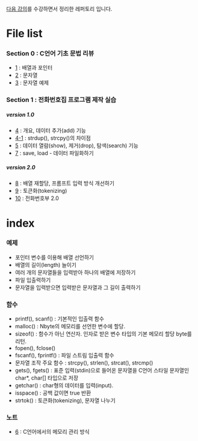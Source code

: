 [다음 강의](https://www.inflearn.com/course/c%EB%A1%9C-%EB%B0%B0%EC%9A%B0%EB%8A%94-%EC%9E%90%EB%A3%8C%EA%B5%AC%EC%A1%B0-%EB%B0%8F-%EC%97%AC%EB%9F%AC%EA%B0%80%EC%A7%80-%EC%98%88%EC%A0%9C-%EC%8B%A4%EC%8A%B5)를 수강하면서 정리한 레퍼토리 입니다.

# File list

### Section 0 : C언어 기초 문법 리뷰
* [1](https://github.com/TaekGeunLee/study_CS/tree/master/S1/1) : 배열과 포인터
* [2](https://github.com/TaekGeunLee/study_CS/tree/master/S1/2) : 문자열
* [3](https://github.com/TaekGeunLee/study_CS/tree/master/S1/3) : 문자열 예제

### Section 1 : 전화번호집 프로그램 제작 실습
##### version 1.0
* [4](https://github.com/TaekGeunLee/study_CS/tree/master/S1/4) : 개요, 데이터 추가(add) 기능
* [4-1](https://github.com/TaekGeunLee/study_CS/tree/master/S1/4-1) : strdup(), strcpy()의 차이점
* [5](https://github.com/TaekGeunLee/study_CS/tree/master/S1/5) : 데이터 열람(show), 제거(drop), 탐색(search) 기능
* [7](https://github.com/TaekGeunLee/study_CS/tree/master/S1/7) : save, load - 데이터 파일화하기
##### version 2.0
* [8](https://github.com/TaekGeunLee/study_CS/tree/master/S1/8) : 배열 재할당, 프롬프트 입력 방식 개선하기
* [9](https://github.com/TaekGeunLee/study_CS/tree/master/S1/9) : 토큰화(tokenizing)
* [10](https://github.com/TaekGeunLee/study_CS/tree/master/S1/10) : 전화번호부 2.0



# index

### 예제
* 포인터 변수를 이용해 배열 선언하기
* 배열의 길이(length) 늘이기
* 여러 개의 문자열들을 입력받아 하나의 배열에 저장하기
* 파일 입출력하기
* 문자열을 입력받으면 입력받은 문자열과 그 길이 출력하기

### 함수
* printf(), scanf() : 기본적인 입출력 함수
* malloc() : Nbyte의 메모리를 선언한 변수에 할당.
* sizeof() : 함수가 아닌 연산자. 인자로 받은 변수 타입의 기본 메모리 할당 byte를 리턴.
* fopen(), fclose()
* fscanf(), fprintf() : 파일 스트림 입출력 함수
* 문자열 조작 주요 함수 : strcpy(), strlen(), strcat(), strcmp()
* gets(), fgets() : 표준 입력(stdin)으로 들어온 문자열을 C언어 스타일 문자열인 char*, char[] 타입으로 저장
* getchar() : char형의 데이터를 입력(input).
* isspace() : 공백 값이면 true 반환
* strtok() : 토큰화(tokenizing), 문자열 나누기

### 노트
* [6](https://github.com/TaekGeunLee/study_CS/tree/master/S1/6) : C언어에서의 메모리 관리 방식
